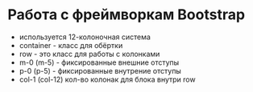 # Работа с фреймворкам Bootstrap  
- используется 12-колоночная система
- container - класс для обёртки
- row - это класс для работы с колонками
- m-0 (m-5) - фиксированные внешние отступы
- p-0 (p-5) - фиксированные внутрение отступы
-  col-1 (col-12) кол-во колонак для блока внутри row
